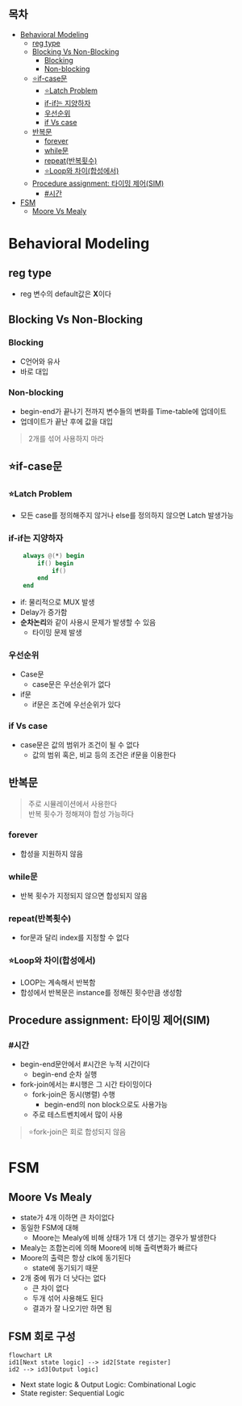 ## 목차
- [Behavioral Modeling](#behavioral-modeling)
	- [reg type](#reg-type)
	- [Blocking Vs Non-Blocking](#blocking-vs-non-blocking)
		- [Blocking](#blocking)
		- [Non-blocking](#non-blocking)
	- [⭐if-case문](#if-case문)
		- [⭐Latch Problem](#latch-problem)
		- [if-if는 지양하자](#if-if는-지양하자)
		- [우선순위](#우선순위)
		- [if Vs case](#if-vs-case)
	- [반복문](#반복문)
		- [forever](#forever)
		- [while문](#while문)
		- [repeat(반복횟수)](#repeat반복횟수)
		- [⭐Loop와 차이(합성에서)](#loop와-차이합성에서)
	- [Procedure assignment: 타이밍 제어(SIM)](#procedure-assignment-타이밍-제어sim)
		- [#시간](#시간)
- [FSM](#fsm)
	- [Moore Vs Mealy](#moore-vs-mealy)

# Behavioral Modeling
## reg type
- reg 변수의 default값은 **X**이다

## Blocking Vs Non-Blocking
### Blocking
- C언어와 유사
- 바로 대입

### Non-blocking
- begin-end가 끝나기 전까지 변수들의 변화를 Time-table에 업데이트
- 업데이트가 끝난 후에 값을 대입
> 2개를 섞어 사용하지 마라

## ⭐if-case문
### ⭐Latch Problem
- 모든 case를 정의해주지 않거나 else를 정의하지 않으면 Latch 발생가능

### if-if는 지양하자
```verilog
	always @(*) begin
		if() begin
			if()
		end
	end
```
- if: 물리적으로 MUX 발생
- Delay가 증가함
- **순차논리**와 같이 사용시 문제가 발생할 수 있음
  - 타이밍 문제 발생

### 우선순위
- Case문
  - case문은 우선순위가 없다
- if문
  - if문은 조건에 우선순위가 있다

### if Vs case
- case문은 값의 범위가 조건이 될 수 없다
  - 값의 범위 혹은, 비교 등의 조건은 if문을 이용한다

## 반복문
> 주로 시뮬레이션에서 사용한다<br>
> 반복 횟수가 정해져야 합성 가능하다
### forever
- 합성을 지원하지 않음

### while문
- 반복 횟수가 지정되지 않으면 합성되지 않음

### repeat(반복횟수)
- for문과 달리 index를 지정할 수 없다

### ⭐Loop와 차이(합성에서)
- LOOP는 계속해서 반복함
- 합성에서 반복문은 instance를 정해진 횟수만큼 생성함

## Procedure assignment: 타이밍 제어(SIM)
### #시간
- begin-end문안에서 #시간은 누적 시간이다
  - begin-end 순차 실행
- fork-join에서는 #시행은 그 시간 타이밍이다
  - fork-join은 동시(병렬) 수행
    - begin-end의 non block으로도 사용가능
  - 주로 테스트벤치에서 많이 사용
> ⭐fork-join은 회로 합성되지 않음

# FSM
## Moore Vs Mealy
- state가 4개 이하면 큰 차이없다
- 동일한 FSM에 대해 
  - Moore는 Mealy에 비해 상태가 1개 더 생기는 경우가 발생한다
- Mealy는 조합논리에 의해 Moore에 비해 출력변화가 빠르다
- Moore의 출력은 항상 clk에 동기된다
  - state에 동기되기 때문
- 2개 중에 뭐가 더 낫다는 없다
  - 큰 차이 없다
  - 두개 섞어 사용해도 된다
  - 결과가 잘 나오기만 하면 됨
 
## FSM 회로 구성
```mermaid
flowchart LR
id1[Next state logic] --> id2[State register]
id2 --> id3[Output logic]
```
- Next state logic & Output Logic: Combinational Logic
- State register: Sequential Logic
